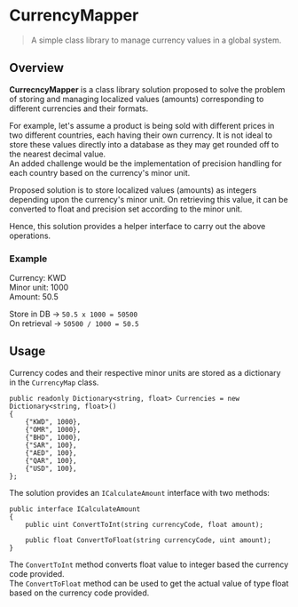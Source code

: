 # CurrencyMapper
> A simple class library to manage currency values in a global system.

## Overview
<b>CurrecncyMapper</b> is a class library solution proposed to solve the problem of storing and managing localized values (amounts) corresponding to different currencies and their formats.

For example, let's assume a product is being sold with different prices in two different countries, each having their own currency. It is not ideal to store these values directly into a database as they may get rounded off to the nearest decimal value.\
An added challenge would be the implementation of precision handling for each country based on the currency's minor unit.

Proposed solution is to store localized values (amounts) as integers depending upon the currency's minor unit. On retrieving this value, it can be converted to float and precision set according to the minor unit.

Hence, this solution provides a helper interface to carry out the above operations.

### Example
Currency: KWD\
Minor unit: 1000\
Amount: 50.5

Store in DB -> `50.5 x 1000 = 50500`\
On retrieval -> `50500 / 1000 = 50.5`

## Usage

Currency codes and their respective minor units are stored as a dictionary in the `CurrencyMap` class.
```
public readonly Dictionary<string, float> Currencies = new Dictionary<string, float>()
{
    {"KWD", 1000},
    {"OMR", 1000},
    {"BHD", 1000},
    {"SAR", 100},
    {"AED", 100},
    {"QAR", 100},
    {"USD", 100},
};
```

The solution provides an `ICalculateAmount` interface with two methods:
```
public interface ICalculateAmount
{
    public uint ConvertToInt(string currencyCode, float amount);

    public float ConvertToFloat(string currencyCode, uint amount);
}
```

The `ConvertToInt` method converts float value to integer based the currency code provided.\
The `ConvertToFloat` method can be used to get the actual value of type float based on the currency code provided.
